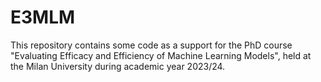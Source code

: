 # E3MLM

This repository contains some code as a support for the PhD course
"Evaluating Efficacy and Efficiency of Machine Learning Models", held
at the Milan University during academic year 2023/24.